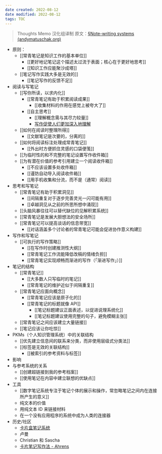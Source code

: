 ```yaml
---
date created: 2022-08-12
date modified: 2022-08-12
tags: TOC
---
```


> Thoughts Memo 汉化组译制
> 原文：[§Note-writing systems (andymatuschak.org)](https://notes.andymatuschak.org/%C2%A7Note-writing_systems)

- 原则：  
	- [[常青笔记是知识工作的基本单位]]  
		- [[更好地记笔记这个描述太过流于表面；核心在于更好地思考]]  
		- [[知识工作应能聚沙成塔]]  
	- [[笔记写作实践大多是无效的]]  
		- [[笔记写作的反馈不足]]  
- 阅读与写笔记  
	- [[写你所读，以求内化]]  
		- [[常青笔记有助于积累阅读成果]]  
			- [[收集材料的作用在感觉上被夸大了]]  
		- [[自主思考]]  
			- [[理解概念需与其尽力较量]]  
			- [写作促使人们更加深入地理解](https://notes.andymatuschak.org/z8q1K5a8i95qARkpFwS45qqtQzM8th82TkeUg)  
	- [[如何在阅读时整理所得]]  
		- [[文献笔记是次要的，分离的]]  
	- [[如何将阅读标注处理成常青笔记]]  
		- [[外出时方便抓住灵感的口袋便笺]]
	- [[为临时性的和不完整的笔记设置写作收件箱]]  
	- [[为有潜在价值的参考引用建立一个阅读收件箱]]  
		- [[不应该设置多处收件箱]]  
		- [[谨防自动导入阅读收件箱]]  
		- [[用手机收集和分流，而不是（通常）阅读]]  
- 思考和写笔记  
	- [[常青笔记有助于积累洞见]]  
		- [[间隔重复对于逐步完善灵光一闪可能有用]]  
		- [[卓越洞见从之前的所思所想中涌现]]  
	- [[头脑风暴往往可以替代缺位的见解积累系统]]  
	- [[常青笔记是发展大胆想法的安全场所]]  
	- [[常青笔记可以提高谈话的信息带宽]]  
		- [[对话涵盖多个讨论者的常青笔记可能会促进协作意义构建]]  
- 写作和写笔记  
	- [[可执行的写作策略]]  
		- [[在写作时创建推测性大纲]]  
		- [[常青笔记工作流能降低改稿的情绪负担]]  
		- [[常青笔记实现顺畅而渐进的写作（「渐进写作」）]]  
- 笔记的结构  
	- [[常青笔记]]  
		- [[大多数人只写临时的笔记]]  
		- [[常青笔记的维护近似于间隔重复]]  
	- [[常青笔记应面向概念]]  
		- [[常青笔记应该是原子化的]]  
		- [[常青笔记的标题就像 API]]  
			- [[笔记标题建议正面表述，以促进说理系统化]]  
			- [[笔记标题建议使用完整的句子，避免模糊主张]]  
	- [[常青笔记之间应该建立大量链接]]  
	- [[笔记应该让你吃惊]]  
- PKMs（个人知识管理系统）中的关联结构  
	- [[优先建立信息间的联系来分类，而非使用层级式分类法]]  
	- [[标签是无效的关联结构]]  
		- [[被索引的参考资料与标签]]  
- 影响  
- 与参考系统的关系  
	- [[创建超链接到我的参考档案]]  
	- [[使用笔记在内容中建立联想的优缺点]]  
- 工具  
	- [[数字笔记系统专注于笔记个体的展示和操作，常忽略笔记之间内在连接所产生的意义]]  
	- 纯文本的价值  
	- 用纯文本 ID 来链接材料  
	- 在一个没有应用程序的系统中成为人类的连接器  
- 历史/社区  
	- [卡片盒笔记系统](https://notes.andymatuschak.org/z2QvtE9w5zs49x7WUeG8Ut1vywHDLiG2Wkm9p)  
	- 卢曼  
	- Christian 和 Sascha  
	- [卡片笔记写作法 - Ahrens](https://notes.andymatuschak.org/z6o5eS2DnpMwe2HnHyhgQAmmGkRCtkKina73u)
